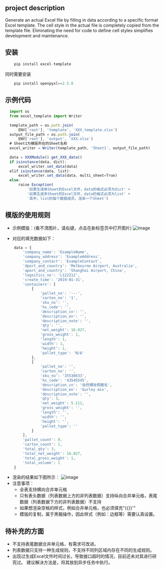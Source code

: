 ## project description
Generate an actual Excel file by filling in data according to a specific format Excel template.
The cell style in the actual file is completely copied from the template file.
Eliminating the need for code to define cell styles simplifies development and maintenance.

## 安装
```javascript
    pip install excel-template
```
同时需要安装
```javascript
    pip install openpyxl>=2.5.0
```

## 示例代码
```javascript
  import os
  from excel_template import Writer
  
  template_path = os.path.join(
      ENV['root'], 'template', 'XXX_template.xlsx')
  output_file_path = os.path.join(
      ENV['root'], 'output', 'XXX.xlsx')
  # Sheet1为模版所在的Sheet名称
  excel_writer = Writer(template_path, 'Sheet1', output_file_path)
  
  data = XXXModule().get_XXX_data()
  if isinstance(data, dict):
      excel_writer.set_data(data)
  elif isinstance(data, list):
      excel_writer.set_data(data, multi_sheet=True)
  else:
      raise Exception(
          '如果生成单Sheet的Excel文件，data的格式必须为dict' + 
          '如果生成多Sheet的Excel文件，data的格式必须为list' +
          '其中，list的每个数据成员，渲染一个Sheet')
```

## 模版的使用规则
* 示例模版：(看不清图片，请右键，点击在新标签页中打开图片)
![image](https://raw.githubusercontent.com/qjjayy/excel_template/master/image/example_template.jpeg)

* 对应的填充数据如下：
```javascript
    data = {
        'company_name': 'ExampleName',
        'company_address': 'ExampleAddress',
        'company_contact': 'ExampleContact',
        'dport_and_country': 'Melbourne Airport, Australia',
        'aport_and_country': 'Shanghai Airport, China',
        'logsitics_no': 'L122212',
        'create_time': '2019-01-31',
        'containers': [
            {
                'pallet_no': '---',
                'carton_no': '1',
                'sku_no': '',
                'hs_code': '',
                'description_cn': '',
                'description_en': '',
                'description_note': '',
                'qty': '',
                'net_weight': 16.027,
                'gross_weight': 1,
                'length': 1,
                'width': 1,
                'height': 1,
                'pallet_type': 'N/A'
            },
            {
                'pallet_no': '',
                'carton_no': '',
                'sku_no': '35536633',
                'hs_code': '43545545',
                'description_cn': '自然裸妆假睫毛',
                'description_en': 'Gurley mix',
                'description_note': '',
                'qty': 3,
                'net_weight': 5.211,
                'gross_weight': '',
                'length': '',
                'width': '',
                'height': '',
                'pallet_type': ''
            }
        ],
        'pallet_count': 0,
        'carton_count': 1,
        'total_qty': 3,
        'total_net_weight': 16.027,
        'total_gross_weight': 1,
        'total_volume': 1
    }
```
* 渲染的结果如下图所示：
![image](https://raw.githubusercontent.com/qjjayy/excel_template/master/image/example_real.jpeg)
* 注意事项：
    * 全表支持横向合并单元格
    * 只有表头数据（列表数据上方的非列表数据）支持纵向合并单元格，表尾数据（列表数据下方的非列表数据）不支持
    * 如果想渲染空格的样式，例如合并单元格，也必须填充"{{}}'"
    * 模版的复制，属于黑箱操作，因此样式（例如：边框等）需要认真设置。
    
## 待补充的方面
* 不支持表尾数据合并单元格，有需求可改进。
* 列表数据只支持一种生成规则，不支持不同列区域内存在不同的生成规则。
* 出现过生成Excel文件时间过长，导致接口超时的情况，目前还未对其进行研究过。
建议解决方法是，将其放到异步任务中执行。
